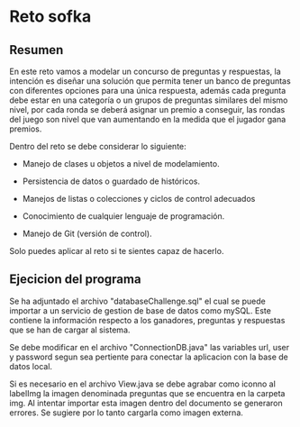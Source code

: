 # Reto sofka
## Resumen

En este reto vamos a modelar un concurso de preguntas y respuestas, la intención es diseñar una solución que permita tener un banco de preguntas con diferentes opciones para una única respuesta, además cada pregunta debe estar en una categoría o un grupos de preguntas similares del mismo nivel, por cada ronda se deberá asignar un premio a conseguir, las rondas del juego son nivel que van aumentando en la medida que el jugador gana premios.

Dentro del reto se debe considerar lo siguiente:

- Manejo de clases u objetos a nivel de modelamiento.

- Persistencia de datos o guardado de históricos.

- Manejos de listas o colecciones y ciclos de control adecuados

- Conocimiento de cualquier lenguaje de programación.

- Manejo de Git (versión de control).

Solo puedes aplicar al reto si te sientes capaz de hacerlo.

## Ejecicion del programa

Se ha adjuntado el archivo "databaseChallenge.sql" el cual se puede importar a un servicio de gestion de base de datos como mySQL. Este contiene la información respecto a los ganadores, preguntas y respuestas que se han de cargar al sistema.

Se debe modificar en el archivo "ConnectionDB.java" las variables url, user y password segun sea pertiente para conectar la aplicacion con la base de datos local.

Si es necesario en el archivo View.java se debe agrabar como iconno al labelImg la imagen denominada preguntas que se encuentra en la carpeta img. Al intentar importar esta imagen dentro del documento se generaron errores. Se sugiere por lo tanto cargarla como imagen externa.
